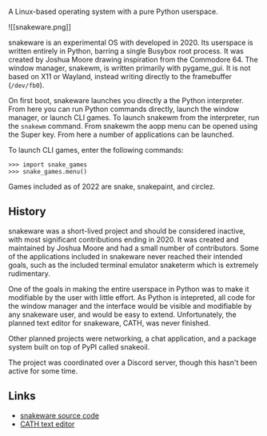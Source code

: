 A Linux-based operating system with a pure Python userspace.

![[snakeware.png]]

snakeware is an experimental OS with developed in 2020.  Its userspace is written entirely in Python, barring a single Busybox root process.  It was created by Joshua Moore drawing inspiration from the Commodore 64.  The window manager, snakewm, is written primarily with pygame_gui.  It is not based on X11 or Wayland, instead writing directly to the framebuffer (`/dev/fb0`).

On first boot, snakeware launches you directly a the Python interpreter.  From here you can run Python commands directly, launch the window manager, or launch CLI games.
To launch snakewm from the interpreter, run the `snakewm` command.  From snakewm the aopp menu can be opened using the Super key.  From here a number of applications can be launched.

To launch CLI games, enter the following commands:
```
>>> import snake_games
>>> snake_games.menu()
```
Games included as of 2022 are snake, snakepaint, and circlez.

## History

snakeware was a short-lived project and should be considered inactive, with most significant contributions ending in 2020.  It was created and maintained by Joshua Moore and had a small number of contributors.  Some of the applications included in snakeware never reached their intended goals, such as the included terminal emulator snaketerm which is extremely rudimentary.

One of the goals in making the entire userspace in Python was to make it modifiable by the user with little effort.  As Python is intepreted, all code for the window manager and the interface would be visible and modifiable by any snakeware user, and would be easy to extend.  Unfortunately, the planned text editor for snakeware, CATH, was never finished.

Other planned projects were networking, a chat application, and a package system built on top of PyPI called snakeoil.

The project was coordinated over a Discord server, though this hasn't been active for some time.

## Links
 - [snakeware source code](https://github.com/joshiemoore/snakeware)
 - [CATH text editor](https://github.com/Cyppa/CATH-for-Snakeware)
